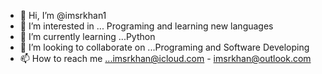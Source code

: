 - 👋 Hi, I’m @imsrkhan1
- 👀 I’m interested in ... Programing and learning new languages
- 🌱 I’m currently learning ...Python
- 💞️ I’m looking to collaborate on ...Programing and Software Developing 
- 📫 How to reach me ...imsrkhan@icloud.com - imsrkhan@outlook.com

<!---
imsrkhan1/imsrkhan1 is a ✨ special ✨ repository because its `README.md` (this file) appears on your GitHub profile.
You can click the Preview link to take a look at your changes.
--->
